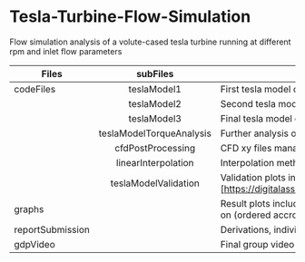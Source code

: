 # Tesla-Turbine-Flow-Simulation

Flow simulation analysis of a volute-cased tesla turbine running at different rpm and inlet flow parameters


| Files | subFiles | Descriptions |
| - | :---: | ---------------------------------------- |
| codeFiles | teslaModel1 | First tesla model code draft |
|  | teslaModel2 | Second tesla model code draft |
|  | teslaModel3 | Final tesla model codebase, inclusive of numerical simulation structures |
|  | teslaModelTorqueAnalysis | Further analysis on constant torque generator |
|  | cfdPostProcessing | CFD xy files management |
|  | linearInterpolation | Interpolation method used in several results |
|  | teslaModelValidation | Validation plots in accordance with Romanin's Thesis [https://digitalassets.lib.berkeley.edu/etd/ucb/text/Romanin_berkeley_0028E_13110.pdf] |
| graphs |  | Result plots including design optimisaiton, scaling effects, turbine performance and so on (ordered accrodingly to report structure) |
| reportSubmission |  | Derivations, individual contribution and final project reports |
| gdpVideo |  | Final group video briefing project's objectives, methodology and result outputs |
